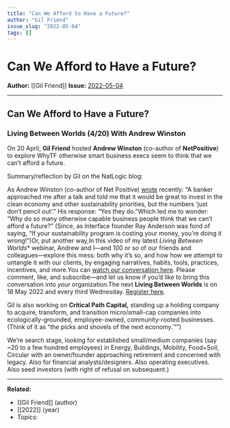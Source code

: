 ```yaml
---
title: "Can We Afford to Have a Future?"
author: "Gil Friend"
issue_slug: "2022-05-04"
tags: []
---
```


# Can We Afford to Have a Future?

**Author:** [[Gil Friend]]
**Issue:** [2022-05-04](https://plex.collectivesensecommons.org/2022-05-04/)

---

## Can We Afford to Have a Future?
### Living Between Worlds (4/20) With Andrew Winston
On 20 April, **Gil Friend** hosted **Andrew Winston** (co-author of **NetPositive**) to explore WhyTF otherwise smart business execs seem to think that we can’t afford a future.

Summary/reflection by Gil on the NatLogic blog:

As Andrew Winston (co-author of Net Positive) [wrote](https://www.linkedin.com/posts/andrewwinston_yes-investing-in-esg-pays-off-activity-6920103679182143488-PCCZ?utm_source=linkedin_share&utm_medium=member_desktop_web) recently: “A banker approached me after a talk and told me that it would be great to invest in the clean economy and other sustainability priorities, but the numbers ‘just don’t pencil out’.” His response: “Yes they do.”Which led me to wonder: “Why do so many otherwise capable business people think that we can’t afford a future?” (Since, as Interface founder Ray Anderson was fond of saying, “If your sustainability program is costing your money, you’re doing it wrong!”)Or, put another way,In this video of my latest *Living Between Worlds** webinar, Andrew and I—and 100 or so of our friends and colleagues—explore this mess: both why it’s so, and how how we attempt to untangle it with our clients, by engaging narratives, habits, tools, practices, incentives, and more.You can [watch our conversation here](https://youtu.be/lA7AneOqnEc). Please comment, like, and subscribe—and let us know if you’d like to bring this conversation into *your* organization.The next **Living Between Worlds** is on 18 May 2022 and every third Wednesday. [Register here](https://us02web.zoom.us/meeting/register/tZIvf-mvrD8qGNUBS287pVRGQr77bUBhKQF4).

Gil is also working on **Critical Path Capital,** standing up a holding company to acquire, transform, and transition micro/small-cap companies into ecologically-grounded, employee-owned, community-rooted businesses. (Think of it as “the picks and shovels of the next economy.™”)

We’re search stage, looking for established small/medium companies (say ~20 to a few hundred employees) in Energy, Buildings, Mobility, Food+Soil, Circular with an owner/founder approaching retirement and concerned with legacy. Also for financial analysts/designers. Also operating executives. Also seed investors (with right of refusal on subsequent.)

---

**Related:**
- [[Gil Friend]] (author)
- [[2022]] (year)
- Topics: 

